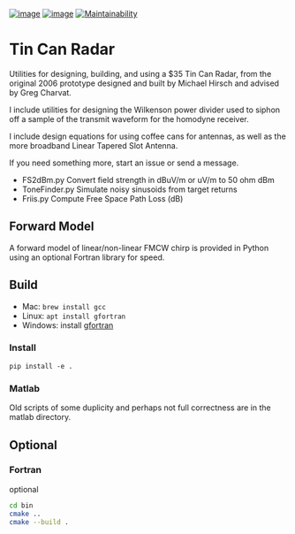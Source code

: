 [![image](https://travis-ci.org/scivision/tincanradar.svg?branch=master)](https://travis-ci.org/scivision/tincanradar)
[![image](https://coveralls.io/repos/github/scivision/tincanradar/badge.svg?branch=master)](https://coveralls.io/github/scivision/tincanradar?branch=master)
[![Maintainability](https://api.codeclimate.com/v1/badges/c837e410c41e163d47bd/maintainability)](https://codeclimate.com/github/scivision/tincanradar/maintainability)

# Tin Can Radar

Utilities for designing, building, and using a \$35 Tin Can Radar, from
the original 2006 prototype designed and built by Michael Hirsch and
advised by Greg Charvat.

I include utilities for designing the Wilkenson power divider used to
siphon off a sample of the transmit waveform for the homodyne receiver.

I include design equations for using coffee cans for antennas, as well
as the more broadband Linear Tapered Slot Antenna.

If you need something more, start an issue or send a message.


* FS2dBm.py       Convert field strength in dBuV/m or uV/m to 50 ohm dBm
* ToneFinder.py   Simulate noisy sinusoids from target returns
* Friis.py        Compute Free Space Path Loss (dB)

## Forward Model

A forward model of linear/non-linear FMCW chirp is provided in Python
using an optional Fortran library for speed.

## Build

-   Mac: `brew install gcc`
-   Linux: `apt install gfortran`
-   Windows: install
    [gfortran](https://www.scivision.co/install-latest-gfortran-on-ubuntu/)

### Install

    pip install -e .

### Matlab

Old scripts of some duplicity and perhaps not full correctness are in
the matlab directory.

## Optional


### Fortran

optional
```sh
cd bin
cmake ..
cmake --build .
```
